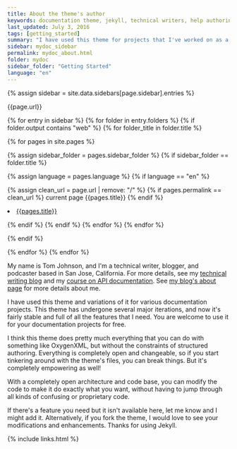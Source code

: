 ```yaml
---
title: About the theme's author
keywords: documentation theme, jekyll, technical writers, help authoring tools, hat replacements
last_updated: July 3, 2016
tags: [getting_started]
summary: "I have used this theme for projects that I've worked on as a professional technical writer."
sidebar: mydoc_sidebar
permalink: mydoc_about.html
folder: mydoc
sidebar_folder: "Getting Started"
language: "en"
---
```




{% assign sidebar = site.data.sidebars[page.sidebar].entries %}

{{page.url}}



{% for entry in sidebar %}
{% for folder in entry.folders %}
{% if folder.output contains "web" %}
{% for folder_title in folder.title %}

{% for pages in site.pages %}

{% assign sidebar_folder =  pages.sidebar_folder %}
{% if sidebar_folder == folder.title %}

{% assign language = pages.language %}
{% if language == "en" %}

{% assign clean_url = page.url | remove: "/" %}
{% if pages.permalink == clean_url %}
current page {{pages.title}}
{% endif %}

<li><a href="{{pages.url | remove: "/" }}">{{pages.title}}</a></li>

{% endif %}
{% endif %}
{% endfor %}
{% endfor %}

{% endif %}

{% endfor %}
{% endfor %}


My name is Tom Johnson, and I'm a technical writer, blogger, and podcaster based in San Jose, California. For more details, see my [technical writing blog](http://idratherbewriting.com) and my [course on API documentation](http://idratherbewriting.com/learnapidoc/).  See [my blog's about page](http://idratherbewriting.com/aboutme/) for more details about me.

I have used this theme and variations of it for various documentation projects. This theme has undergone several major iterations, and now it's fairly stable and full of all the features that I need. You are welcome to use it for your documentation projects for free.

I think this theme does pretty much everything that you can do with something like OxygenXML, but without the constraints of structured authoring. Everything is completely open and changeable, so if you start tinkering around with the theme's files, you can break things. But it's completely empowering as well!

With a completely open architecture and code base, you can modify the code to make it do exactly what you want, without having to jump through all kinds of confusing or proprietary code.

If there's a feature you need but it isn't available here, let me know and I might add it. Alternatively, if you fork the theme, I would love to see your modifications and enhancements. Thanks for using Jekyll.

{% include links.html %}
